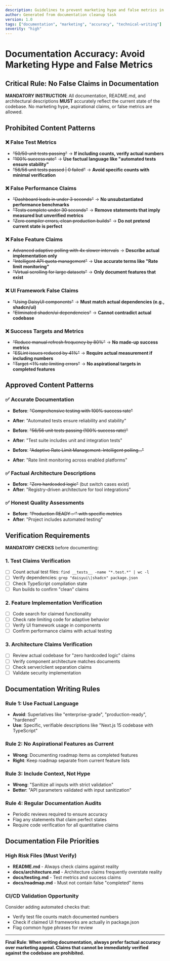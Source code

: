 ```yaml
---
description: Guidelines to prevent marketing hype and false metrics in documentation
author: Generated from documentation cleanup task
version: 1.0
tags: ["documentation", "marketing", "accuracy", "technical-writing"]
severity: "high"
---
```


# Documentation Accuracy: Avoid Marketing Hype and False Metrics

## Critical Rule: No False Claims in Documentation

**MANDATORY INSTRUCTION**: All documentation, README.md, and architectural descriptions **MUST** accurately reflect the current state of the codebase. No marketing hype, aspirational claims, or false metrics are allowed.

## Prohibited Content Patterns

### ❌ **False Test Metrics**
- ~~"50/50 unit tests passing"~~ → **If including counts, verify actual numbers**
- ~~"100% success rate"~~ → **Use factual language like "automated tests ensure stability"**
- ~~"56/56 unit tests passed | 0 failed"~~ → **Avoid specific counts with minimal verification**

### ❌ **False Performance Claims**
- ~~"Dashboard loads in under 3 seconds"~~ → **No unsubstantiated performance benchmarks**
- ~~"Tests complete under 30 seconds"~~ → **Remove statements that imply measured but unverified metrics**
- ~~"Zero compiler errors, clean production builds"~~ → **Do not pretend current state is perfect**

### ❌ **False Feature Claims**
- ~~Advanced adaptive polling with 4x slower intervals~~ → **Describe actual implementation only**
- ~~"Intelligent API quota management"~~ → **Use accurate terms like "Rate limit monitoring"**
- ~~"Virtual scrolling for large datasets"~~ → **Only document features that exist**

### ❌ **UI Framework False Claims**
- ~~"Using DaisyUI components"~~ → **Must match actual dependencies (e.g., shadcn/ui)**
- ~~"Eliminated shadcn/ui dependencies"~~ → **Cannot contradict actual codebase**

### ❌ **Success Targets and Metrics**
- ~~"Reduce manual refresh frequency by 80%"~~ → **No made-up success metrics**
- ~~"ESLint issues reduced by 41%"~~ → **Require actual measurement if including numbers**
- ~~"Target <1% rate limiting errors"~~ → **No aspirational targets in completed features**

## Approved Content Patterns

### ✅ **Accurate Documentation**
- **Before**: ~~"Comprehensive testing with 100% success rate"~~
- **After**: "Automated tests ensure reliability and stability"

- **Before**: ~~"56/56 unit tests passing (100% success rate)"~~
- **After**: "Test suite includes unit and integration tests"

- **Before**: ~~"Adaptive Rate Limit Management: Intelligent polling..."~~
- **After**: "Rate limit monitoring across enabled platforms"

### ✅ **Factual Architecture Descriptions**
- **Before**: ~~"Zero hardcoded logic"~~ (but switch cases exist)
- **After**: "Registry-driven architecture for tool integrations"

### ✅ **Honest Quality Assessments**
- **Before**: ~~"Production READY ✅" with specific metrics~~
- **After**: "Project includes automated testing"

## Verification Requirements

**MANDATORY CHECKS** before documenting:

### 1. Test Claims Verification
- [ ] Count actual test files: `find __tests__ -name "*.test.*" | wc -l`
- [ ] Verify dependencies: `grep "daisyui\|shadcn" package.json`
- [ ] Check TypeScript compilation state
- [ ] Run builds to confirm "clean" claims

### 2. Feature Implementation Verification
- [ ] Code search for claimed functionality
- [ ] Check rate limiting code for adaptive behavior
- [ ] Verify UI framework usage in components
- [ ] Confirm performance claims with actual testing

### 3. Architecture Claims Verification
- [ ] Review actual codebase for "zero hardcoded logic" claims
- [ ] Verify component architecture matches documents
- [ ] Check server/client separation claims
- [ ] Validate security implementation

## Documentation Writing Rules

### Rule 1: Use Factual Language
- **Avoid**: Superlatives like "enterprise-grade", "production-ready", "hardened"
- **Use**: Specific, verifiable descriptions like "Next.js 15 codebase with TypeScript"

### Rule 2: No Aspirational Features as Current
- **Wrong**: Documenting roadmap items as completed features
- **Right**: Keep roadmap separate from current feature lists

### Rule 3: Include Context, Not Hype
- **Wrong**: "Sanitize all inputs with strict validation"
- **Better**: "API parameters validated with input sanitization"

### Rule 4: Regular Documentation Audits
- Periodic reviews required to ensure accuracy
- Flag any statements that claim perfect states
- Require code verification for all quantitative claims

## Documentation File Priorities

### High Risk Files (Must Verify)
- **README.md** - Always check claims against reality
- **docs/architecture.md** - Architecture claims frequently overstate reality
- **docs/testing.md** - Test metrics and success claims
- **docs/roadmap.md** - Must not contain false "completed" items

### CI/CD Validation Opportunity
Consider adding automated checks that:
- Verify test file counts match documented numbers
- Check if claimed UI frameworks are actually in package.json
- Flag common hype phrases for review

---

**Final Rule**: **When writing documentation, always prefer factual accuracy over marketing appeal. Claims that cannot be immediately verified against the codebase are prohibited.**
